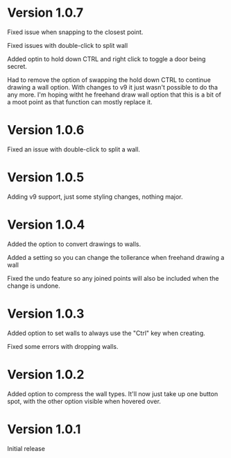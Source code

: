 # Version 1.0.7

Fixed issue when snapping to the closest point.

Fixed issues with double-click to split wall

Added optin to hold down CTRL and right click to toggle a door being secret.

Had to remove the option of swapping the hold down CTRL to continue drawing a wall option.  With changes to v9 it just wasn't possible to do tha any more.  I'm hoping witht he freehand draw wall option that this is a bit of a moot point as that function can mostly replace it.

# Version 1.0.6

Fixed an issue with double-click to split a wall.

# Version 1.0.5

Adding v9 support, just some styling changes, nothing major.

# Version 1.0.4

Added the option to convert drawings to walls.

Added a setting so you can change the tollerance when freehand drawing a wall

Fixed the undo feature so any joined points will also be included when the change is undone.

# Version 1.0.3

Added option to set walls to always use the "Ctrl" key when creating.

Fixed some errors with dropping walls.

# Version 1.0.2

Added option to compress the wall types.  It'll now just take up one button spot, with the other option visible when hovered over.

# Version 1.0.1
Initial release
